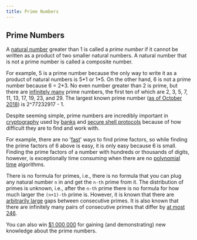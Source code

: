 ```yaml
---
title: Prime Numbers
---
```

## Prime Numbers

A [natural number](https://en.wikipedia.org/wiki/Natural_number) greater than 1 is called a *prime number* if it cannot be written as a product of two smaller natural numbers. A natural number that is not a prime number is called a composite number.

For example, 5 is a prime number because the only way to write it as a product of natural numbers is 5\*1 or 1\*5. On the other hand, 6 is  not a prime number because 6 = 2\*3. No even number greater than 2 is prime, but there are [infinitely many](https://en.wikipedia.org/wiki/Euclid%27s_theorem) prime numbers, the first ten of which are 2, 3, 5, 7, 11, 13, 17, 19, 23, and 29. The largest known prime number ([as of October 2018](https://en.wikipedia.org/wiki/Great_Internet_Mersenne_Prime_Search)) is 2^77232917 - 1.

Despite seeming simple, prime numbers are incredibly important in [cryptography](https://en.wikipedia.org/wiki/RSA_(cryptosystem)) used by [banks](https://crypto.stackexchange.com/questions/13235/how-do-institutions-like-banks-do-rsa-with-big-primes) and [secure shell protocols](https://www.ssh.com/ssh/host-key) because of how difficult they are to find and work with.

For example, there are no '[fast](https://en.wikipedia.org/wiki/General_number_field_sieve)' ways to find prime factors, so while finding the prime factors of 6 above is easy, it is only easy because 6 is small. Finding the prime factors of a number with hundreds or thousands of digits, however, is exceptionally time consuming when there are no [polynomial time](https://en.wikipedia.org/wiki/Time_complexity#Superpolynomial_time) algorithms.

There is no formula for primes, i.e., there is no formula that you can plug any natural number `n` in and get the `n-th` prime from it. The distribution of primes is unknown, i.e., after the `n-th` prime there is no formula for how much larger the `(n+1)-th` prime is. However, it is known that there are [arbitrarily large](https://math.stackexchange.com/a/1675495/12133) gaps between consecutive primes. It is also known that there are infinitely many pairs of consecutive primes that differ by [at most 246](https://en.wikipedia.org/wiki/Twin_prime#History).

You can also win [$1 000 000](https://en.wikipedia.org/wiki/Riemann_hypothesis) for gaining (and demonstrating) new knowledge about the prime numbers.
